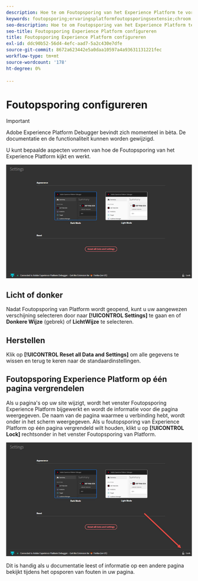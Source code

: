 ```yaml
---
description: Hoe te om Foutopsporing van het Experience Platform te vormen
keywords: foutopsporing;ervaringsplatformfoutopsporingsextensie;chroom;extensie;configureren
seo-description: Hoe te om Foutopsporing van het Experience Platform te vormen
seo-title: Foutopsporing Experience Platform configureren
title: Foutopsporing Experience Platform configureren
exl-id: ddc90b52-56d4-4efc-aad7-5a2c430e7dfe
source-git-commit: 8672a623442e5a0daa10597a4a93631131221fec
workflow-type: tm+mt
source-wordcount: '178'
ht-degree: 0%

---
```


# Foutopsporing configureren

>[!IMPORTANT]
>
>Adobe Experience Platform Debugger bevindt zich momenteel in bèta. De documentatie en de functionaliteit kunnen worden gewijzigd.

U kunt bepaalde aspecten vormen van hoe de Foutopsporing van het Experience Platform kijkt en werkt.

![](assets/settings.jpg)

## Licht of donker

Nadat Foutopsporing van Platform wordt geopend, kunt u uw aangewezen verschijning selecteren door naar **[!UICONTROL Settings]** te gaan en of **Donkere Wijze** (gebrek) of **LichtWijze** te selecteren.

## Herstellen

Klik op **[!UICONTROL Reset all Data and Settings]** om alle gegevens te wissen en terug te keren naar de standaardinstellingen.

## Foutopsporing Experience Platform op één pagina vergrendelen

Als u pagina&#39;s op uw site wijzigt, wordt het venster Foutopsporing Experience Platform bijgewerkt en wordt de informatie voor die pagina weergegeven. De naam van de pagina waarmee u verbinding hebt, wordt onder in het scherm weergegeven. Als u foutopsporing van Experience Platform op één pagina vergrendeld wilt houden, klikt u op **[!UICONTROL Lock]** rechtsonder in het venster Foutopsporing van Platform.

![](assets/lock.jpg)

Dit is handig als u documentatie leest of informatie op een andere pagina bekijkt tijdens het opsporen van fouten in uw pagina.
